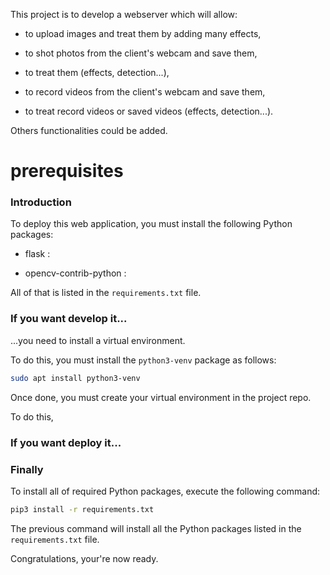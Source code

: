 This project is to develop a webserver which will allow:

* to upload images and treat them by adding many effects,

* to shot photos from the client's webcam and save them,

* to treat them (effects, detection...),

* to record videos from the client's webcam and save them,

* to treat record videos or saved videos (effects, detection...).

Others functionalities could be added.

# prerequisites

### Introduction

To deploy this web application, you must install the following Python packages:

* flask : 

* opencv-contrib-python :

All of that is listed in the `requirements.txt` file.

### If you want develop it...

...you need to install a virtual environment.

To do this, you must install the `python3-venv` package as follows:

```bash
sudo apt install python3-venv
```
Once done, you must create your virtual environment in the project repo.

To do this, 

### If you want deploy it...

### Finally

To install all of required Python packages, execute the following command:

```bash
pip3 install -r requirements.txt
```
The previous command will install all the Python packages listed in the `requirements.txt` file.

Congratulations, your're now ready.

